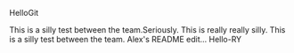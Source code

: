 HelloGit

This is a silly test between the team.Seriously. This is really really silly.
This is a silly test between the team. Alex's README edit...
Hello-RY

